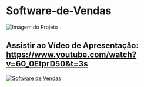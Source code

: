 # Software-de-Vendas

![Imagem do Projeto](https://github.com/eduraisilva/Software-de-Vendas/blob/master/Imagem%20do%20Projeto.jpeg)

## Assistir ao Vídeo  de Apresentação: https://www.youtube.com/watch?v=60_0EtprD50&t=3s
[![Software de Vendas](http://img.youtube.com/vi/60_0EtprD50/0.jpg)](http://www.youtube.com/watch?v=60_0EtprD50 "Vídeo de Apresentação")
